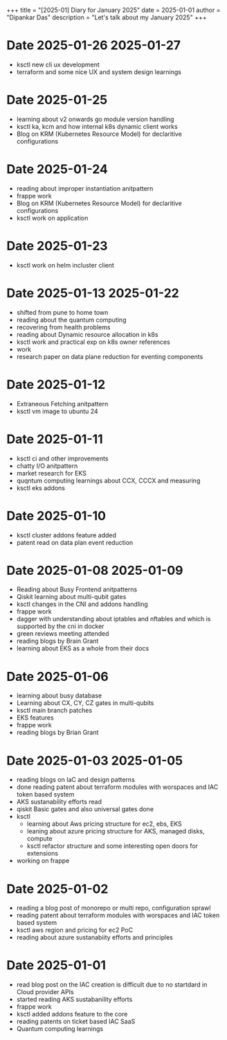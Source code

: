 +++
title = "[2025-01] Diary for January 2025"
date = 2025-01-01
author = "Dipankar Das"
description = "Let's talk about my January 2025"
+++

# Date 2025-01-26 2025-01-27
* ksctl new cli ux development
* terraform and some nice UX and system design learnings

# Date 2025-01-25
* learning about v2 onwards go module version handling
* ksctl ka, kcm and how internal k8s dynamic client works
* Blog on KRM (Kubernetes Resource Model) for declaritive configurations

# Date 2025-01-24
* reading about improper instantiation anitpattern
* frappe work
* Blog on KRM (Kubernetes Resource Model) for declaritive configurations
* ksctl work on application

# Date 2025-01-23
* ksctl work on helm incluster client

# Date 2025-01-13 2025-01-22
* shifted from pune to home town
* reading about the quantum computing
* recovering from health problems
* reading about Dynamic resource allocation in k8s
* ksctl work and practical exp on k8s owner references
* work
* research paper on data plane reduction for eventing components

# Date 2025-01-12
* Extraneous Fetching anitpattern
* ksctl vm image to ubuntu 24

# Date 2025-01-11
* ksctl ci and other improvements
* chatty I/O anitpattern
* market research for EKS
* quqntum computing learnings about CCX, CCCX and measuring
* ksctl eks addons

# Date 2025-01-10
* ksctl cluster addons feature added
* patent read on data plan event reduction

# Date 2025-01-08 2025-01-09
* Reading about Busy Frontend anitpatterns
* Qiskit learning about multi-qubit gates
* ksctl changes in the CNI and addons handling
* frappe work
* dagger with understanding about iptables and nftables and which is supported by the cni in docker
* green reviews meeting attended
* reading blogs by Brain Grant
* learning about EKS as a whole from their docs

# Date 2025-01-06
* learning about busy database
* Learning about CX, CY, CZ gates in multi-qubits
* ksctl main branch patches
* EKS features
* frappe work
* reading blogs by Brian Grant

# Date 2025-01-03 2025-01-05
* reading blogs on IaC and design patterns
* done reading patent about terraform modules with worspaces and IAC token based system
* AKS sustanability efforts read
* qiskit Basic gates and also universal gates done
* ksctl
  * learning about Aws pricing structure for ec2, ebs, EKS
  * leaning about azure pricing structure for AKS, managed disks, compute
  * ksctl refactor structure and some interesting open doors for extensions
* working on frappe

# Date 2025-01-02
* reading a blog post of monorepo or multi repo, configuration sprawl
* reading patent about terraform modules with worspaces and IAC token based system
* ksctl aws region and pricing for ec2 PoC
* reading about azure sustanabiity efforts and principles

# Date 2025-01-01
* read blog post on the IAC creation is difficult due to no startdard in Cloud provider APIs
* started reading AKS sustabanility efforts
* frappe work
* ksctl added addons feature to the core
* reading patents on ticket based IAC SaaS
* Quantum computing learnings

